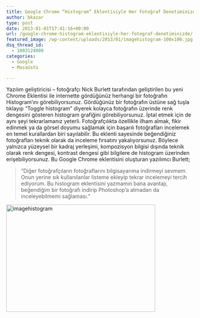 ```yaml
---
title: Google Chrome “Histogram” Eklentisiyle Her Fotoğraf Denetiminizde
author: bkazar
type: post
date: 2013-01-01T17:41:16+00:00
url: /google-chrome-histogram-eklentisiyle-her-fotograf-denetiminizde/
featured_image: /wp-content/uploads/2013/01/imagehistogram-100x100.jpg
dsq_thread_id:
  - 1003124009
categories:
  - Google
  - Masaüstü

---
```

Yazılım geliştiricisi – fotoğrafçı Nick Burlett tarafından geliştirilen bu yeni Chrome Eklentisi ile internette gördüğünüz herhangi bir fotoğrafın Histogram’ını görebiliyorsunuz. Gördüğünüz bir fotoğrafın üstüne sağ tuşla tıklayıp “Toggle histogram” diyerek kolayca fotoğrafın üzerinde renk dengesini gösteren histogram grafiğini görebiliyorsunuz. İptal etmek için de aynı şeyi tekrarlamanız yeterli. Fotoğrafçılıkta özellikle ilham almak, fikir edinmek ya da görsel doyumu sağlamak için başarılı fotoğrafları incelemek en temel kurallardan biri sayılabilir. Bu eklenti sayesinde beğendiğiniz fotoğrafları teknik olarak da inceleme fırsatını yakalıyorsunuz. Böylece yalnızca yüzeysel bir kadraj yerleşimi, kompozisyon bilgisi dışında teknik olarak renk dengesi, kontrast dengesi gibi bilgilere de histogram üzerinden erişebiliyorsunuz. Bu Google Chrome eklentisini oluşturan yazılımcı Burlett;

> “Diğer fotoğrafçıların fotoğraflarını bilgisayarıma indirmeyi sevmem. Onun yerine sık kullanılanlar listeme ekleyip tekrar incelemeyi tercih ediyorum. Bu histogram eklentisini yazmamın bana avantajı, beğendiğim bir fotoğrafı indirip Photoshop’a atmadan da inceleyebilmemi sağlaması.”

<img class="aligncenter size-large wp-image-10299" alt="imagehistogram" src="https://www.murekkep.org/wp-content/uploads/2013/01/imagehistogram-400x287.jpg" width="400" height="287" srcset="https://www.murekkep.org/wp-content/uploads/2013/01/imagehistogram-400x287.jpg 400w, https://www.murekkep.org/wp-content/uploads/2013/01/imagehistogram-50x35.jpg 50w, https://www.murekkep.org/wp-content/uploads/2013/01/imagehistogram-125x89.jpg 125w, https://www.murekkep.org/wp-content/uploads/2013/01/imagehistogram-278x200.jpg 278w, https://www.murekkep.org/wp-content/uploads/2013/01/imagehistogram-424x305.jpg 424w, https://www.murekkep.org/wp-content/uploads/2013/01/imagehistogram.jpg 620w" sizes="(max-width: 400px) 100vw, 400px" />